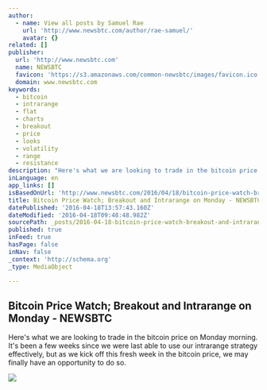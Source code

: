 ```yaml
---
author:
  - name: View all posts by Samuel Rae
    url: 'http://www.newsbtc.com/author/rae-samuel/'
    avatar: {}
related: []
publisher:
  url: 'http://www.newsbtc.com'
  name: NEWSBTC
  favicon: 'https://s3.amazonaws.com/common-newsbtc/images/favicon.ico'
  domain: www.newsbtc.com
keywords:
  - bitcoin
  - intrarange
  - flat
  - charts
  - breakout
  - price
  - looks
  - volatility
  - range
  - resistance
description: "Here's what we are looking to trade in the bitcoin price on Monday morning. It's been a few weeks since we were last able to use our intrarange strategy effectively, but as we kick off this fresh week in the bitcoin price, we may finally have an opportunity to do so."
inLanguage: en
app_links: []
isBasedOnUrl: 'http://www.newsbtc.com/2016/04/18/bitcoin-price-watch-breakout-intrarange-monday/'
title: Bitcoin Price Watch; Breakout and Intrarange on Monday - NEWSBTC
datePublished: '2016-04-18T13:57:43.160Z'
dateModified: '2016-04-18T09:48:48.982Z'
sourcePath: _posts/2016-04-18-bitcoin-price-watch-breakout-and-intrarange-on-monday-new.md
published: true
inFeed: true
hasPage: false
inNav: false
_context: 'http://schema.org'
_type: MediaObject

---
```

<article style=""><h1>Bitcoin Price Watch; Breakout and Intrarange on Monday - NEWSBTC</h1><p>Here's what we are looking to trade in the bitcoin price on Monday morning. It's been a few weeks since we were last able to use our intrarange strategy effectively, but as we kick off this fresh week in the bitcoin price, we may finally have an opportunity to do so.</p><img src="http://s3.amazonaws.com/main-newsbtc-images/2016/04/18103247/Screen-Shot-2016-04-18-at-11.25.00.png" /></article>